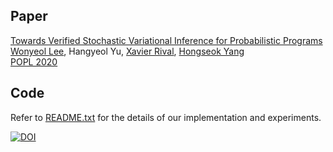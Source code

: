 ## Paper
[Towards Verified Stochastic Variational Inference for Probabilistic Programs](https://arxiv.org/abs/1907.08827) <br/>
[Wonyeol Lee](https://cs.stanford.edu/people/wonyeol/),
Hangyeol Yu,
[Xavier Rival](https://www.di.ens.fr/~rival/),
[Hongseok Yang](https://sites.google.com/view/hongseokyang/) <br/>
[POPL 2020](https://popl20.sigplan.org/)

## Code
Refer to [README.txt](README.txt) for the details of our implementation and experiments.

[![DOI](https://zenodo.org/badge/DOI/10.5281/zenodo.3545194.svg)](https://doi.org/10.5281/zenodo.3545194)
